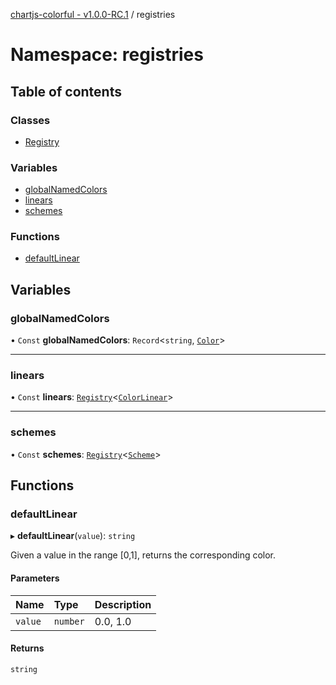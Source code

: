 [chartjs-colorful - v1.0.0-RC.1](../README.md) / registries

# Namespace: registries

## Table of contents

### Classes

- [Registry](../classes/registries.Registry.md)

### Variables

- [globalNamedColors](registries.md#globalnamedcolors)
- [linears](registries.md#linears)
- [schemes](registries.md#schemes)

### Functions

- [defaultLinear](registries.md#defaultlinear)

## Variables

### globalNamedColors

• `Const` **globalNamedColors**: `Record`<`string`, [`Color`](../README.md#color)\>

___

### linears

• `Const` **linears**: [`Registry`](../classes/registries.Registry.md)<[`ColorLinear`](../README.md#colorlinear)\>

___

### schemes

• `Const` **schemes**: [`Registry`](../classes/registries.Registry.md)<[`Scheme`](../README.md#scheme)\>

## Functions

### defaultLinear

▸ **defaultLinear**(`value`): `string`

Given a value in the range [0,1], returns the corresponding color.

#### Parameters

| Name | Type | Description |
| :------ | :------ | :------ |
| `value` | `number` | 0.0, 1.0 |

#### Returns

`string`

